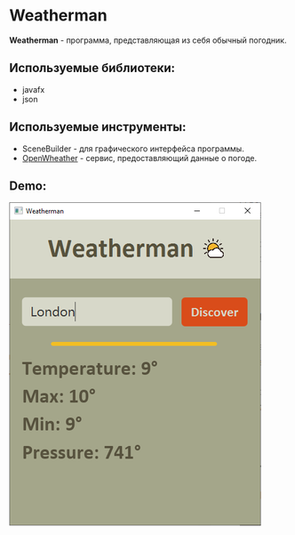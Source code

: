 # Weatherman 

**Weatherman** - программа, представляющая из себя обычный погодник.

## Используемые библиотеки:
- javafx
- json

## Используемые инструменты:
- SceneBuilder - для графического интерфейса программы.
- [OpenWheather](https://openweathermap.org/) - сервис, предоставляющий данные о погоде.

## Demo:
![](src/sample/assets/pep.png)
